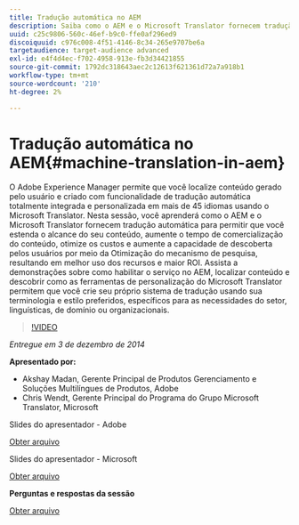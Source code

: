 ```yaml
---
title: Tradução automática no AEM
description: Saiba como o AEM e o Microsoft Translator fornecem tradução automática para permitir que você estenda o alcance do conteúdo, aumente o tempo de comercialização do conteúdo, otimize os custos e aumente a capacidade de descoberta de usuários por meio da Otimização do mecanismo de pesquisa, resultando em melhor uso dos recursos e maior ROI.
uuid: c25c9806-560c-46ef-b9c0-ffe0af296ed9
discoiquuid: c976c008-4f51-4146-8c34-265e9707be6a
targetaudience: target-audience advanced
exl-id: e4f4d4ec-f702-4958-913e-fb3d34421855
source-git-commit: 1792dc318643aec2c12613f621361d72a7a918b1
workflow-type: tm+mt
source-wordcount: '210'
ht-degree: 2%

---
```


# Tradução automática no AEM{#machine-translation-in-aem}

O Adobe Experience Manager permite que você localize conteúdo gerado pelo usuário e criado com funcionalidade de tradução automática totalmente integrada e personalizada em mais de 45 idiomas usando o Microsoft Translator. Nesta sessão, você aprenderá como o AEM e o Microsoft Translator fornecem tradução automática para permitir que você estenda o alcance do seu conteúdo, aumente o tempo de comercialização do conteúdo, otimize os custos e aumente a capacidade de descoberta pelos usuários por meio da Otimização do mecanismo de pesquisa, resultando em melhor uso dos recursos e maior ROI. Assista a demonstrações sobre como habilitar o serviço no AEM, localizar conteúdo e descobrir como as ferramentas de personalização do Microsoft Translator permitem que você crie seu próprio sistema de tradução usando sua terminologia e estilo preferidos, específicos para as necessidades do setor, linguísticas, de domínio ou organizacionais.

>[!VIDEO](https://video.tv.adobe.com/v/19383/?quality=9)

*Entregue em 3 de dezembro de 2014*

**Apresentado por:**

* Akshay Madan, Gerente Principal de Produtos Gerenciamento e Soluções Multilíngues de Produtos, Adobe
* Chris Wendt, Gerente Principal do Programa do Grupo Microsoft Translator, Microsoft

Slides do apresentador - Adobe

[Obter arquivo](assets/aem-gems-machine-translation-12-03-14.pdf)

Slides do apresentador - Microsoft

[Obter arquivo](assets/adobe-microsoft-gems-12-03-14.pdf)

**Perguntas e respostas da sessão**

[Obter arquivo](assets/q-a-machine-translation-12-3-14.pdf)
<!--
[Get back to the Overview](https://helpx.adobe.com/experience-manager/kt/eseminars/gems/aem-index.html)
-->
